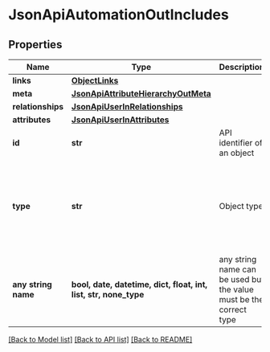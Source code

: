 # JsonApiAutomationOutIncludes


## Properties
Name | Type | Description | Notes
------------ | ------------- | ------------- | -------------
**links** | [**ObjectLinks**](ObjectLinks.md) |  | [optional] 
**meta** | [**JsonApiAttributeHierarchyOutMeta**](JsonApiAttributeHierarchyOutMeta.md) |  | [optional] 
**relationships** | [**JsonApiUserInRelationships**](JsonApiUserInRelationships.md) |  | [optional] 
**attributes** | [**JsonApiUserInAttributes**](JsonApiUserInAttributes.md) |  | [optional] 
**id** | **str** | API identifier of an object | [optional] 
**type** | **str** | Object type | [optional]  if omitted the server will use the default value of "user"
**any string name** | **bool, date, datetime, dict, float, int, list, str, none_type** | any string name can be used but the value must be the correct type | [optional]

[[Back to Model list]](../README.md#documentation-for-models) [[Back to API list]](../README.md#documentation-for-api-endpoints) [[Back to README]](../README.md)


